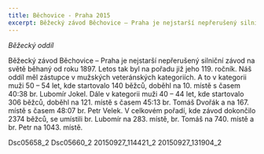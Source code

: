 ```yaml
---
title: Běchovice - Praha 2015 
excerpt: Běžecký závod Běchovice – Praha je nejstarší nepřerušený silniční závod na světě běhaný od roku 1897.
---
```


_Běžecký oddíl_

Běžecký závod Běchovice – Praha je nejstarší nepřerušený silniční závod na světě běhaný od roku 1897. Letos tak byl na pořadu již jeho 119. ročník. Náš oddíl měl zástupce v mužských veteránských kategoriích. A to v kategorii muži 50 – 54 let, kde startovalo 140 běžců, doběhl na 10. místě s časem 40:38 br. Lubomír Jokel. Dále v kategorii muži 40 – 44 let, kde startovalo 306 běžců, doběhl na 121. místě s časem 45:13 br. Tomáš Dvořák a na 167. místě s časem 48:07 br. Petr Velek. V celkovém pořadí, kde závod dokončilo 2374 běžců, se umístili br. Lubomír na 283. místě, br. Tomáš na 740. místě a br. Petr na 1043. místě.

Dsc05658_2
Dsc05660_2
20150927_114421_2
20150927_131904_2

